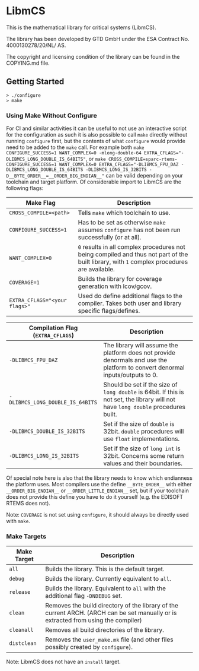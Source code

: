 # LibmCS

This is the mathematical library for critical systems (LibmCS).

The library has been developed by GTD GmbH under the ESA Contract No. 4000130278/20/NL/ AS.

The copyright and licensing condition of the library can be found in the COPYING.md file.

## Getting Started

```
> ./configure
> make
```

### Using Make Without Configure

For CI and similar activities it can be useful to not use an interactive script for the configuration as such it is also possible to call `make` directly without running `configure` first, but the contents of what `configure` would provide need to be added to the `make` call. For example both `make CONFIGURE_SUCCESS=1 WANT_COMPLEX=0 -mlong-double-64 EXTRA_CFLAGS="-DLIBMCS_LONG_DOUBLE_IS_64BITS"`, or `make CROSS_COMPILE=sparc-rtems- CONFIGURE_SUCCESS=1 WANT_COMPLEX=0 EXTRA_CFLAGS="-DLIBMCS_FPU_DAZ -DLIBMCS_LONG_DOUBLE_IS_64BITS -DLIBMCS_LONG_IS_32BITS -D__BYTE_ORDER__=__ORDER_BIG_ENDIAN__"` can be valid depending on your toolchain and target platform. Of considerable import to LibmCS are the following flags:

| Make Flag                         | Description                                                                                                                                 |
|-----------------------------------|---------------------------------------------------------------------------------------------------------------------------------------------|
| `CROSS_COMPILE=<path>`            | Tells `make` which toolchain to use.                                                                                                        |
| `CONFIGURE_SUCCESS=1`             | Has to be set as otherwise `make` assumes `configure` has not been run successfully (or at all).                                            |
| `WANT_COMPLEX=0`                  | `0` results in all complex procedures not being compiled and thus not part of the built library, with `1` complex procedures are available. |
| `COVERAGE=1`                      | Builds the library for coverage generation with lcov/gcov.                                                                                  |
| `EXTRA_CFLAGS="<your flags>"`     | Used do define additional flags to the compiler. Takes both user and library specific flags/defines.                                        |

| Compilation Flag (`EXTRA_CFLAGS`) | Description                                                                                                                                 |
|-----------------------------------|---------------------------------------------------------------------------------------------------------------------------------------------|
| `-DLIBMCS_FPU_DAZ`                | The library will assume the platform does not provide denormals and use the platform to convert denormal inputs/outputs to 0.               |
| `-DLIBMCS_LONG_DOUBLE_IS_64BITS`  | Should be set if the size of `long double` is 64bit. If this is not set, the library will not have `long double` procedures built.          |
| `-DLIBMCS_DOUBLE_IS_32BITS`       | Set if the size of `double` is 32bit. `double` procedures will use `float` implementations.                                                 |
| `-DLIBMCS_LONG_IS_32BITS`         | Set if the size of `long int` is 32bit. Concerns some return values and their boundaries.                                                   |

Of special note here is also that the library needs to know which endianness the platform uses. Most compilers use the define `__BYTE_ORDER__` with either `__ORDER_BIG_ENDIAN__` or `__ORDER_LITTLE_ENDIAN__` set, but if your toolchain does not provide this define you have to do it yourself (e.g. the EDISOFT RTEMS does not).

Note: `COVERAGE` is not set using `configure`, it should always be directly used with `make`.

### Make Targets

| Make Target    | Description                                                                                                                                 |
|----------------|---------------------------------------------------------------------------------------------------------------------------------------------|
| `all`          | Builds the library. This is the default target.                                                                                             |
| `debug`        | Builds the library. Currently equivalent to `all`.                                                                                          |
| `release`      | Builds the library. Equivalent to `all` with the additional flag `-DNDEBUG` set.                                                            |
| `clean`        | Removes the build directory of the library of the current ARCH. (ARCH can be set manually or is extracted from using the compiler)          |
| `cleanall`     | Removes all build directories of the library.                                                                                               |
| `distclean`    | Removes the `user_make.mk` file (and other files possibly created by `configure`).                                                          |

Note: LibmCS does not have an `install` target.
